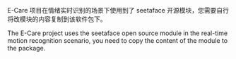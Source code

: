 E-Care 项目在情绪实时识别的场景下使用到了 seetaface 开源模块，您需要自行将改模块的内容复制到该软件包下。

The E-Care project uses the seetaface open source module in the real-time motion recognition scenario, you need to copy the content of the module to the package.